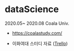 # dataScience
2020.05~ 2020.08 Coala Univ.   
- https://coalastudy.com/   
* 이화여대 스터디 자료 (<a href="https://trello.com/b/mm9eA5oA/%EC%BD%94%EC%95%8C%EB%9D%BCuniv3%EA%B8%B0%EC%9D%B4%ED%99%94%EC%97%AC%EB%8C%80">Trello</a>)
